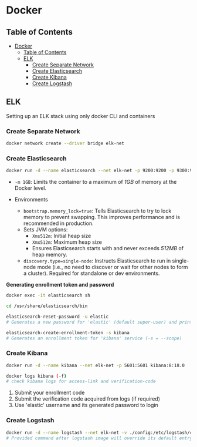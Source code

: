# Docker

## Table of Contents

- [Docker](#docker)
  - [Table of Contents](#table-of-contents)
  - [ELK](#elk)
    - [Create Separate Network](#create-separate-network)
    - [Create Elasticsearch](#create-elasticsearch)
    - [Create Kibana](#create-kibana)
    - [Create Logstash](#create-logstash)

## ELK

Setting up an ELK stack using only docker CLI and containers

### Create Separate Network

```sh
docker network create --driver bridge elk-net
```

### Create Elasticsearch

```sh
docker run -d --name elasticsearch --net elk-net -p 9200:9200 -p 9300:9300 -it -e bootstrap.memory_lock=true -e "ES_JAVA_OPTS=-Xms512m -Xmx512m" -m 1GB -e discovery.type=single-node -v es_data_1:/usr/share/elasticesearch/data elasticsearch:8.18.0
```

- `-m 1GB`: Limits the container to a maximum of _1GB_ of memory at the Docker level.

- Environments
  - `bootstrap.memory_lock=true`: Tells Elasticsearch to try to lock memory to prevent swapping. This improves performance and is recommended in production.
  - Sets JVM options:
    - `Xms512m`: Initial heap size
    - `Xmx512m`: Maximum heap size
    - Ensures Elasticsearch starts with and never exceeds _512MB_ of heap memory.
  - `discovery.type=single-node`: Instructs Elasticsearch to run in single-node mode (i.e., no need to discover or wait for other nodes to form a cluster). Required for standalone or dev environments.

**Generating enrollment token and password**

```sh
docker exec -it elasticsearch sh

cd /usr/share/elasticsearch/bin

elasticsearch-reset-password -u elastic
# Generates a new password for 'elastic' (default super-user) and prints it in the terminal

elasticsearch-create-enrollment-token -s kibana
# Generates an enrollment token for 'kibana' service (-s = --scope)
```

### Create Kibana

```sh
docker run -d --name kibana --net elk-net -p 5601:5601 kibana:8:18.0

docker logs kibana (-f)
# check kibana logs for access-link and verification-code
```

1. Submit your enrollment code
2. Submit the verification code acquired from logs (if required)
3. Use 'elastic' username and its generated password to login

### Create Logstash

```sh
docker run -d --name logstash --net elk-net -v ./config:/etc/logstash/conf.d -p 5010:5000 logstash:8.18.0 logstash -f /etc/logstash/conf.d/logstash.conf
# Provided command after logstash image will override its default entrypoint!
```
